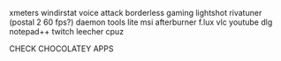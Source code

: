 xmeters
windirstat
voice attack
borderless gaming
lightshot
rivatuner (postal 2 60 fps?)
daemon tools lite
msi afterburner
f.lux
vlc
youtube dlg
notepad++
twitch leecher
cpuz

CHECK CHOCOLATEY APPS